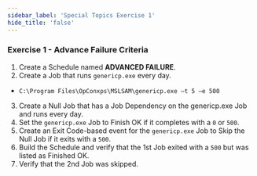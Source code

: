 ```yaml
---
sidebar_label: 'Special Topics Exercise 1'
hide_title: 'false'
---
```


<head>
  <meta name="robots" content="noindex, nofollow" />
</head>

### Exercise 1 - Advance Failure Criteria

1.	Create a Schedule named **ADVANCED FAILURE**.
2.	Create a Job that runs ```genericp.exe``` every day.
* ```C:\Program Files\OpConxps\MSLSAM\genericp.exe –t 5 –e 500```
3.	Create a Null Job that has a Job Dependency on the genericp.exe Job and runs every day.
4.	Set the ```genericp.exe``` Job to Finish OK if it completes with a ```0``` or ```500```.
5.	Create an Exit Code-based event for the ```genericp.exe``` Job to Skip the Null Job if it exits with a ```500```.
6.	Build the Schedule and verify that the 1st Job exited with a ```500``` but was listed as Finished OK.
7.	Verify that the 2nd Job was skipped.
